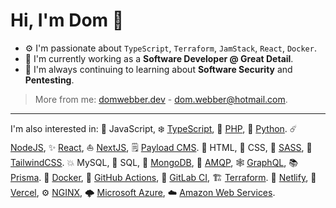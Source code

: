 # Hi, I'm Dom 👋

- ⚙️ I'm passionate about `TypeScript`, `Terraform`, `JamStack`, `React`, `Docker`.
- 🔭 I'm currently working as a **Software Developer @ Great Detail**.
- 💭 I'm always continuing to learning about **Software Security** and **Pentesting**.
<!-- - 💭 I'm currently learning about **Software Pentesting**. -->

> More from me: [domwebber.dev](https://domwebber.dev) - <dom.webber@hotmail.com>.

---

I'm also interested in:
📏 JavaScript, ❄️ [TypeScript][tech-typescript], 🐘 [PHP][tech-php], 🐍 [Python][tech-python].
☄️ [NodeJS][tech-nodejs], ✨ [React][tech-reactjs], ⛵ [NextJS][tech-nextjs], <!--🔌 [WordPress][tech-wordpress] (Plugins & Themes), 📖 [Symfony][tech-symfony],--> 🗒️ [Payload CMS][tech-payloadcms].
📝 HTML, 💄 CSS, 💍 [SASS][tech-sass], 🦑 [TailwindCSS][tech-tailwindcss].
💥 MySQL, 📃 SQL, 📑 [MongoDB][tech-mongodb], 📩 [AMQP][tech-amqp],  🕸️ [GraphQL][tech-graphql], 📚 [Prisma][tech-prisma].
🐳 [Docker][tech-docker], 🏃 [GitHub Actions][tech-github-actions], 🧫 [GitLab CI][tech-gitlab-ci], 🏗️ [Terraform][tech-terraform].
🛒 [Netlify][tech-netlify], 🧰 [Vercel][tech-vercel], ⚙️ [NGINX][tech-nginx], 🌩️ [Microsoft Azure][tech-azure], ☁️ [Amazon Web Services][tech-aws].

<!-- Technologies: -->
[tech-typescript]: https://typescriptlang.org "TypeScript's Website"
[tech-nodejs]: https://nodejs.org "NodeJS' Website"
[tech-reactjs]: https://reactjs.org "ReactJS' Website"
[tech-nextjs]: https://nextjs.org "NextJS' Website"
[tech-python]: https://python.org "Python's Website"
[tech-php]: https://php.net "PHP's Website"
[tech-symfony]: https://symfony.com "Symfony's Website"
[tech-wordpress]: https://wordpress.org "WordPress' Website"
[tech-sass]: https://sass-lang.com "Sass' Website"
[tech-golang]: https://go.dev "Go's Website"
[tech-docker]: https://docker.com "Docker's Website"
[tech-tailwindcss]: https://tailwindcss.com "TailwindCSS' Website"
[tech-bash]: https://gnu.org/software/bash/ "Bash's Website"
[tech-mongodb]: https://mongodb.com "MongoDB's Website"
[tech-github-actions]: https://github.com/features/actions "GitHub Actions Feature Page"
[tech-netlify]: https://netlify.com "Netlify's Website"
[tech-nginx]: https://nginx.org "NGINX's Website"
[tech-payloadcms]: https://payloadcms.com "Payload CMS' Website"
[tech-vercel]: https://vercel.com "Vercel's Website"
[tech-chatgpt]: https://openai.com/blog/chatgpt "ChatGPT's Website"
[tech-graphql]: https://graphql.org "The GraphQL Specification's Website"
[tech-amqp]: https://amqp.org "The AMQP Specification's Website"
[tech-terraform]: https://terraform.io "Terraform by Hashicorp's Website"
[tech-azure]: https://azure.microsoft.com "Microsoft Azure's Website"
[tech-aws]: https://aws.amazon.com "Amazon Web Services' Website"
[tech-prisma]: https://github.com/prisma/prisma "Prisma's GitHub Repository"
[tech-gitlab-ci]: https://about.gitlab.com/solutions/continuous-integration/ "GitLab Continuous Integration Solutions Feature Page"
